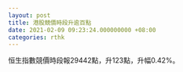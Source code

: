 ```yaml
---
layout: post
title: 港股競價時段升逾百點
date: 2021-02-09 09:23:24.000000000 +08:00
categories: rthk
---
```


恒生指數競價時段報29442點，升123點，升幅0.42%。
